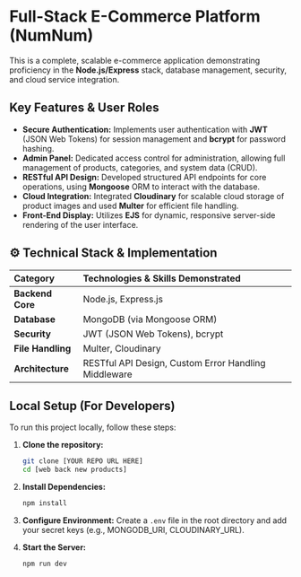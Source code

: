 # Full-Stack E-Commerce Platform (NumNum)

This is a complete, scalable e-commerce application demonstrating proficiency in the **Node.js/Express** stack, database management, security, and cloud service integration.

## Key Features & User Roles

* **Secure Authentication:** Implements user authentication with **JWT** (JSON Web Tokens) for session management and **bcrypt** for password hashing.
* **Admin Panel:** Dedicated access control for administration, allowing full management of products, categories, and system data (CRUD).
* **RESTful API Design:** Developed structured API endpoints for core operations, using **Mongoose** ORM to interact with the database.
* **Cloud Integration:** Integrated **Cloudinary** for scalable cloud storage of product images and used **Multer** for efficient file handling.
* **Front-End Display:** Utilizes **EJS** for dynamic, responsive server-side rendering of the user interface.

## ⚙️ Technical Stack & Implementation

| Category | Technologies & Skills Demonstrated |
| :--- | :--- |
| **Backend Core** | Node.js, Express.js |
| **Database** | MongoDB (via Mongoose ORM) |
| **Security** | JWT (JSON Web Tokens), bcrypt |
| **File Handling** | Multer, Cloudinary |
| **Architecture** | RESTful API Design, Custom Error Handling Middleware |

## Local Setup (For Developers)

To run this project locally, follow these steps:

1.  **Clone the repository:**
    ```bash
    git clone [YOUR REPO URL HERE]
    cd [web back new products]
    ```

2.  **Install Dependencies:**
    ```bash
    npm install
    ```

3.  **Configure Environment:** Create a `.env` file in the root directory and add your secret keys (e.g., MONGODB_URI, CLOUDINARY_URL).

4.  **Start the Server:**
    ```bash
    npm run dev
    ```
